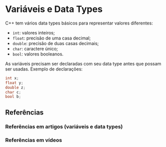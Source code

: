 # Variáveis e Data Types

C++ tem vários data types básicos para representar valores diferentes:

- `int`: valores inteiros;
- `float`: precisão de uma casa decimal;
- `double`: precisão de duas casas decimais;
- `char`: caractere único;
- `bool`: valores booleanos.

As variáveis precisam ser declaradas com seu data type antes que possam ser usadas. Exemplo de declarações:

```cpp
int x;
float y;
double z;
char c;
bool b;
```

## Referências

### Referências em artigos (variáveis e data types)

### Referências em vídeos

